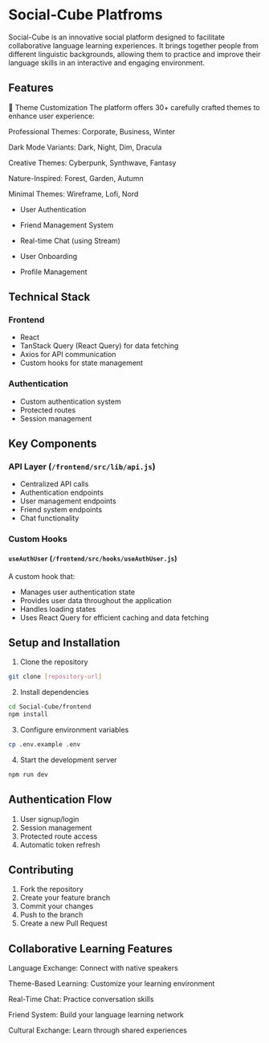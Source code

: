 <h1>Social-Cube Platfroms</h1>

Social-Cube is an innovative social platform designed to facilitate collaborative language learning experiences. It brings together people from different linguistic backgrounds, allowing them to practice and improve their language skills in an interactive and engaging environment.


<h2>Features</h2>
🌈 Theme Customization
The platform offers 30+ carefully crafted themes to enhance user experience:


Professional Themes: Corporate, Business, Winter

Dark Mode Variants: Dark, Night, Dim, Dracula

Creative Themes: Cyberpunk, Synthwave, Fantasy

Nature-Inspired: Forest, Garden, Autumn

Minimal Themes: Wireframe, Lofi, Nord

- User Authentication
  
- Friend Management System
  
- Real-time Chat (using Stream)
  
- User Onboarding
  
- Profile Management

## Technical Stack

### Frontend
- React
- TanStack Query (React Query) for data fetching
- Axios for API communication
- Custom hooks for state management

### Authentication
- Custom authentication system
- Protected routes
- Session management

## Key Components

### API Layer (`/frontend/src/lib/api.js`)
- Centralized API calls
- Authentication endpoints
- User management endpoints
- Friend system endpoints
- Chat functionality

### Custom Hooks

#### `useAuthUser` (`/frontend/src/hooks/useAuthUser.js`)
A custom hook that:
- Manages user authentication state
- Provides user data throughout the application
- Handles loading states
- Uses React Query for efficient caching and data fetching

## Setup and Installation

1. Clone the repository
```bash
git clone [repository-url]
```

2. Install dependencies
```bash
cd Social-Cube/frontend
npm install
```


3. Configure environment variables
```bash
cp .env.example .env
```

4. Start the development server
```bash
npm run dev
```

## Authentication Flow

1. User signup/login
2. Session management
3. Protected route access
4. Automatic token refresh

## Contributing

1. Fork the repository
2. Create your feature branch
3. Commit your changes
4. Push to the branch
5. Create a new Pull Request

## Collaborative Learning Features

Language Exchange: Connect with native speakers

Theme-Based Learning: Customize your learning environment

Real-Time Chat: Practice conversation skills

Friend System: Build your language learning network

Cultural Exchange: Learn through shared experiences

